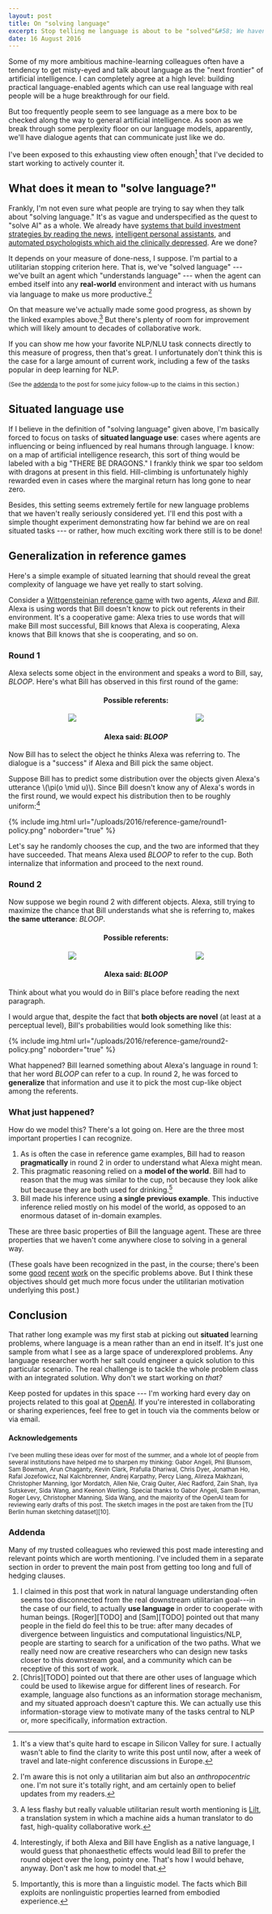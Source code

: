 ```yaml
---
layout: post
title: On "solving language"
excerpt: Stop telling me language is about to be "solved"&#58; We haven't even found the right tasks yet.
date: 16 August 2016
---
```


Some of my more ambitious machine-learning colleagues often have a tendency to
get misty-eyed and talk about language as the "next frontier" of artificial
intelligence. I can completely agree at a high level: building practical
language-enabled agents which can use real language with real people will be a
huge breakthrough for our field.

But too frequently people seem to see language as a mere box to be checked
along the way to general artificial intelligence. As soon as we break through
some perplexity floor on our language models, apparently, we'll have dialogue
agents that can communicate just like we do.

I've been exposed to this exhausting view often enough[^1] that I've decided to
start working to actively counter it.

## What does it mean to "solve language?"

Frankly, I'm not even sure what people are trying to say when they talk about
"solving language." It's as vague and underspecified as the quest to "solve
AI" as a whole. We already have [systems that build investment strategies by
reading the news][1], [intelligent personal assistants][2], and [automated
psychologists which aid the clinically depressed][3]. Are we done?

It depends on your measure of done-ness, I suppose. I'm partial to a
utilitarian stopping criterion here. That is, we've "solved language" --- we've
built an agent which "understands language" --- when the agent can embed itself
into any **real-world** environment and interact with us humans via language to
make us more productive.[^3]

On that measure we've actually made some good progress, as shown by the linked
examples above.[^4] But there's plenty of room for improvement which will
likely amount to decades of collaborative work.

If you can show me how your favorite NLP/NLU task connects directly to this
measure of progress, then that's great. I unfortunately don't think this is the
case for a large amount of current work, including a few of the tasks popular
in deep learning for NLP.

<small>(See the [addenda](#addenda) to the post for some juicy follow-up to
        the claims in this section.)</small>

## Situated language use

If I believe in the definition of "solving language" given above, I'm basically
forced to focus on tasks of **situated language use**: cases where agents are
influencing or being influenced by real humans through language. I know: on
a map of artificial intelligence research, this sort of thing would be labeled
with a big "THERE BE DRAGONS." I frankly think we spar too seldom with dragons
at present in this field. Hill-climbing is unfortunately highly rewarded even
in cases where the marginal return has long gone to near zero.

Besides, this setting seems extremely fertile for new language problems that we
haven't really seriously considered yet. I'll end this post with a simple
thought experiment demonstrating how far behind we are on real situated tasks
--- or rather, how much exciting work there still is to be done!

## Generalization in reference games

Here's a simple example of situated learning that should reveal the great
complexity of language we have yet really to start solving.

Consider a [Wittgensteinian reference game][4] with two agents, *Alexa* and
*Bill*. Alexa is using words that Bill doesn't know to pick out referents in
their environment. It's a cooperative game: Alexa tries to use words that will
make Bill most successful, Bill knows that Alexa is cooperating, Alexa knows
that Bill knows that she is cooperating, and so on.

### Round 1

Alexa selects some object in the environment and speaks a word to Bill, say,
*BLOOP*. Here's what Bill has observed in this first round of the game:

<div style="text-align:center">
<h4>Possible referents:</h4>
<div style="margin-top:10px">
<div style="width:50%;float:left;"><img src="/uploads/2016/reference-game/glass.png" style="border:none" /></div>
<div style="width:50%;float:left;"><img src="/uploads/2016/reference-game/pen.png" style="border:none;" /></div>
</div>
<br style="clear:left"/>
<h4>Alexa said: <em>BLOOP</em></h4>
</div>

Now Bill has to select the object he thinks Alexa was referring to. The
dialogue is a "success" if Alexa and Bill pick the same object.

Suppose Bill has to predict some distribution over the objects given Alexa's
utterance \\(\pi(o \mid u)\\). Since Bill doesn't know any of Alexa's words
in the first round, we would expect his distribution then to be roughly
uniform:[^5]

{% include img.html url="/uploads/2016/reference-game/round1-policy.png" noborder="true" %}

Let's say he randomly chooses the cup, and the two are informed that they have
succeeded. That means Alexa used *BLOOP* to refer to the cup. Both internalize
that information and proceed to the next round.

### Round 2

Now suppose we begin round 2 with different objects. Alexa, still trying to
maximize the chance that Bill understands what she is referring to, makes
**the same utterance**: *BLOOP*.

<div style="text-align:center">
<h4>Possible referents:</h4>
<div style="margin-top:10px">
<div style="width:50%;float:left;"><img src="/uploads/2016/reference-game/mug.png" style="border:none" /></div>
<div style="width:50%;float:left;"><img src="/uploads/2016/reference-game/rabbit.png" style="border:none;" /></div>
</div>
<br style="clear:left"/>
<h4>Alexa said: <em>BLOOP</em></h4>
</div>

Think about what you would do in Bill's place before reading the next paragraph.

I would argue that, despite the fact that **both objects are novel** (at least
at a perceptual level), Bill's probabilities would look something like this:

{% include img.html url="/uploads/2016/reference-game/round2-policy.png" noborder="true" %}

What happened? Bill learned something about Alexa's language in round 1: that
her word *BLOOP* can refer to a cup. In round 2, he was forced to
**generalize** that information and use it to pick the most cup-like object
among the referents.

### What just happened?

How do we model this? There's a lot going on. Here are the three most important
properties I can recognize.

1. As is often the case in reference game examples, Bill had to reason
   **pragmatically** in round 2 in order to understand what Alexa might mean.
2. This pragmatic reasoning relied on a **model of the world**. Bill had to
   reason that the mug was similar to the cup, not because they look alike but
   because they are both used for drinking.[^6]
3. Bill made his inference using **a single previous example**. This inductive
   inference relied mostly on his model of the world, as opposed to an enormous
   dataset of in-domain examples.

These are three basic properties of Bill the language agent. These are three
properties that we haven't come anywhere close to solving in a general way.

(These goals have been recognized in the past, in the course; there's been some
 [good][7] [recent][8] [work][9] on the specific problems above. But I think
 these objectives should get much more focus under the utilitarian motivation
 underlying this post.)

## Conclusion

That rather long example was my first stab at picking out **situated** learning
problems, where language is a mean rather than an end in itself. It's just one
sample from what I see as a large space of underexplored problems. Any language
researcher worth her salt could engineer a quick solution to this particular
scenario. The real challenge is to tackle the whole problem class with an
integrated solution. Why don't we start working on *that?*

Keep posted for updates in this space --- I'm working hard every day
on projects related to this goal at [OpenAI][5]. If you're interested in
collaborating or sharing experiences, feel free to get in touch via the
comments below or via email.

#### Acknowledgements

<small>
I've been mulling these ideas over for most of the summer, and a whole lot of
people from several institutions have helped me to sharpen my thinking: Gabor
Angeli, Phil Blunsom, Sam Bowman, Arun Chaganty, Kevin Clark, Prafulla
Dhariwal, Chris Dyer, Jonathan Ho, Rafal Jozefowicz, Nal Kalchbrenner,
Andrej Karpathy, Percy Liang, Alireza Makhzani, Christopher Manning, Igor
Mordatch, Allen Nie, Craig Quiter, Alec Radford, Zain Shah, Ilya Sutskever,
Sida Wang, and Keenon Werling.
</small>

<small>
Special thanks to Gabor Angeli, Sam Bowman, Roger Levy, Christopher Manning,
Sida Wang, and the majority of the OpenAI team for reviewing early drafts of
this post.
</small>

<small>
The sketch images in the post are taken from the [TU Berlin human sketching
dataset][10].
</small>

### Addenda

Many of my trusted colleagues who reviewed this post made interesting and
relevant points which are worth mentioning. I've included them in a separate
section in order to prevent the main post from getting too long and full of
hedging clauses.

1. I claimed in this post that work in natural language understanding often
   seems too disconnected from the real downstream utilitarian goal---in the
   case of our field, to actually **use language** in order to cooperate with
   human beings. [Roger][TODO] and [Sam][TODO] pointed out that many people in
   the field do feel this to be true: after many decades of divergence between
   linguistics and computational linguistics/NLP, people are starting to search
   for a unification of the two paths. What we really need now are creative
   researchers who can design new tasks closer to this downstream goal, and a
   community which can be receptive of this sort of work.
2. [Chris][TODO] pointed out that there are other uses of language which could
   be used to likewise argue for different lines of research. For example,
   language also functions as an information storage mechanism, and my
   situated approach doesn't capture this. We can actually use this
   information-storage view to motivate many of the tasks central to NLP or,
   more specifically, information extraction.

<script type="text/javascript" src="http://cdn.mathjax.org/mathjax/latest/MathJax.js?config=TeX-AMS-MML_HTMLorMML"></script>
<script type="text/javascript">
MathJax.Hub.Config({TeX: { equationNumbers: { autoNumber: "AMS" } } });
</script>

[1]: TODO
[2]: http://www.apple.com/ios/siri/
[3]: https://x2.ai/
[4]: https://en.wikipedia.org/wiki/Language-game_(philosophy)
[5]: https://openai.com
[6]: https://lilt.com/
[7]: https://arxiv.org/abs/1604.00562
[8]: http://www.mit.edu/~rplevy/papers/potts-levy-2015-bls.pdf
[9]: https://papers.nips.cc/paper/4929-learning-and-using-language-via-recursive-pragmatic-reasoning-about-other-agents
[10]: http://cybertron.cg.tu-berlin.de/eitz/projects/classifysketch/

[^1]: It's a view that's quite hard to escape in Silicon Valley for sure. I actually wasn't able to find the clarity to write this post until now, after a week of travel and late-night conference discussions in Europe.
[^3]: I'm aware this is not only a utilitarian aim but also an *anthropocentric* one. I'm not sure it's totally right, and am certainly open to belief updates from my readers.
[^4]: A less flashy but really valuable utilitarian result worth mentioning is [Lilt][6], a translation system in which a machine aids a human translator to do fast, high-quality collaborative work.
[^5]: Interestingly, if both Alexa and Bill have English as a native language, I would guess that phonaesthetic effects would lead Bill to prefer the round object over the long, pointy one. That's how I would behave, anyway. Don't ask me how to model that.
[^6]: Importantly, this is more than a linguistic model. The facts which Bill exploits are nonlinguistic properties learned from embodied experience.
[^7]: There is plenty of work on computational pragmatic reasoning and fast concept learning in isolated settings, but I'm not aware of integrated / situated applications.
